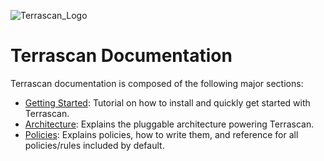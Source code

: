 ![Terrascan_Logo](img/Terrascan_By_Accurics_Logo_38B34A-333F48.svg)

# Terrascan Documentation

Terrascan documentation is composed of the following major sections:

* [Getting Started](getting-started.md): Tutorial on how to install and quickly get started with Terrascan.
* [Architecture](architecture.md): Explains the pluggable architecture powering Terrascan.
* [Policies](policies.md): Explains policies, how to write them, and reference for all policies/rules included by default.

